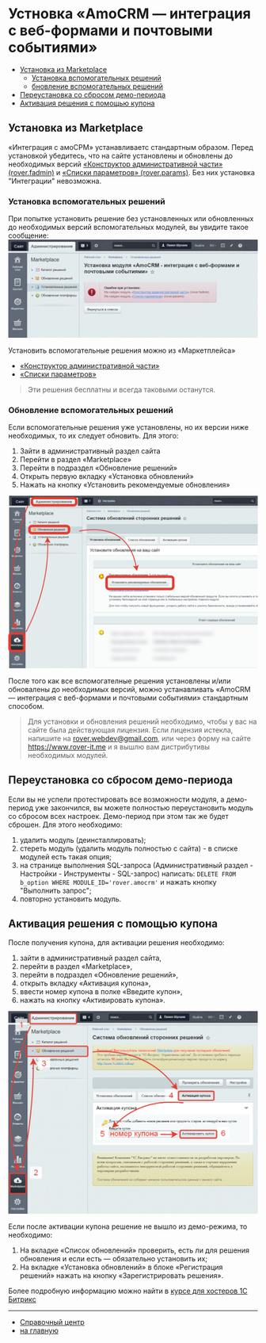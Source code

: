 # Устновка «AmoCRM — интеграция с веб-формами и почтовыми событиями»
* [Установка из Marketplace](#Установка-из-marketplace)
    * [Установка вспомогательных решений](#Установка-вспомогательных-решений)
    * [бновление вспомогательных решений](#Обновление-вспомогательных-решений)
* [Переустановка со сбросом демо-периода](#Переустановка-со-сбросом-демо-периода)
* [Активация решения с помощью купона](#Активация-решения-с-помощью-купона)

## Установка из Marketplace
«Интеграция с амоСРМ» устанавливаетс стандартным образом. Перед установкой убедитесь, что на сайте установлены и обновлены до необходимых версий [«Конструктор административной части» (rover.fadmin)](https://github.com/pavelshulaev/fadmin) и [«Списки параметров» (rover.params)](https://github.com/pavelshulaev/params). Без них установка "Интеграции" невозможна.

### Установка вспомогательных решений
При попытке установить решение без установленных или обновленных до необходимых версий вспомогательных модулей, вы увидите такое сообщение:
![Не установлены модули](./install/no-modules.png)

Установить вспомогательные решения можно из «Маркетплейса»
* [«Конструктор административной части»](https://marketplace.1c-bitrix.ru/solutions/rover.fadmin/)
* [«Списки параметров»](https://marketplace.1c-bitrix.ru/solutions/rover.params/)

> Эти решения бесплатны и всегда таковыми останутся.

### Обновление вспомогательных решений
Если вспомогательные решения уже установлены, но их версии ниже необходимых, то их следует обновить. Для этого:
1. Зайти в административный раздел сайта
2. Перейти в раздел «Marketplace»
3. Перейти в подраздел «Обновление решений»
4. Открыть первую вкладку «Установка обновлений»
5. Нажать на кнопку «Установить рекомендуемые обновления»

![Обновление решений](./install/update.png)

После того как все вспомогателные решения установлены и/или обновалены до необходимых версий, можно устанавливать «AmoCRM — интеграция с веб-формами и почтовыми событиями» стандартным способом.

> Для установки и обновления решений необходимо, чтобы у вас на сайте была действующая лицензия. Если лицензия истекла, напишите на rover.webdev@gmail.com, или через форму на сайте https://www.rover-it.me и я вышлю вам дистрибутивы необходимых модулей.

## Переустановка со сбросом демо-периода
Если вы не успели протестировать все возможности модуля, а демо-период уже закончился, вы можете полностью переустановить модуль со сбросом всех настроек. Демо-период при этом так же будет сброшен. Для этого необходимо:
1. удалить модуль (деинсталлировать);
2. стереть модуль (удалить модуль полностью с сайта) - в списке модулей есть такая опция;
3. на странице выполнения SQL-запроса (Административный раздел - Настройки - Инструменты - SQL-запрос) написать: `DELETE FROM b_option WHERE MODULE_ID='rover.amocrm'` и нажать кнопку "Выполнить запрос";
4. повторно  установить модуль.

## Активация решения с помощью купона
После получения купона, для активации решения необходимо:
1) зайти в административный раздел сайта,
2) перейти в раздел «Marketplace»,
3) перейти в подраздел «Обновление решений»,
4) открыть вкладку «Активация купона»,
5) ввести номер купона в полке «Введите купон»,
6) нажать на кнопку «Активировать купона».

![Активация](./install/activate-1.png)

Если после активации купона решение не вышло из демо-режима, то необходимо:
1) На вкладке «Список обновлений» проверить, есть ли для решения обновления и если есть &mdash; обязательно установить их;
2) На вкладке «Установка обновлений» в блоке «Регистрация решений» нажать на кнопку «Зарегистрировать решения». 

Более подробную информацию можно найти в [курсе для хостеров 1С Битрикс](https://dev.1c-bitrix.ru/learning/course/?COURSE_ID=32&LESSON_ID=3182)

---
* [Справочный центр](../help.md)
* [на главную](../README.MD)